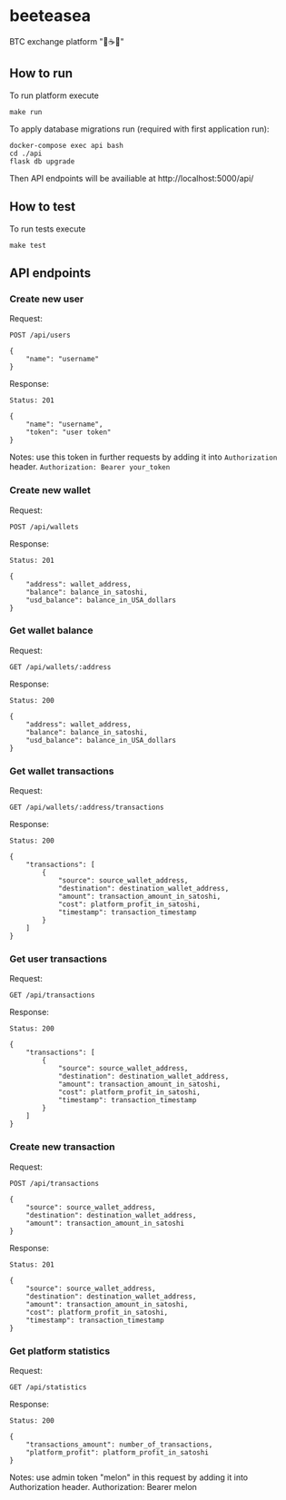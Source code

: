 # beeteasea

BTC exchange platform "🐝☕🌊"


## How to run

To run platform execute
```
make run
```

To apply database migrations run (required with first application run):
```
docker-compose exec api bash
cd ./api
flask db upgrade
```

Then API endpoints will be availiable at http://localhost:5000/api/

## How to test

To run tests execute
```
make test
```

## API endpoints

### Create new user
Request:
```
POST /api/users

{
    "name": "username"
}
```

Response:
```
Status: 201

{
    "name": "username",
    "token": "user token"
}
```

Notes: use this token in further requests by adding it into `Authorization` header.
```Authorization: Bearer your_token```


### Create new wallet
Request:
```
POST /api/wallets
```

Response:
```
Status: 201

{
    "address": wallet_address,
    "balance": balance_in_satoshi,
    "usd_balance": balance_in_USA_dollars
}
```

### Get wallet balance
Request:
```
GET /api/wallets/:address
```

Response:
```
Status: 200

{
    "address": wallet_address,
    "balance": balance_in_satoshi,
    "usd_balance": balance_in_USA_dollars
}
```

### Get wallet transactions
Request:
```
GET /api/wallets/:address/transactions
```

Response:
```
Status: 200

{
    "transactions": [
        {
            "source": source_wallet_address,
            "destination": destination_wallet_address,
            "amount": transaction_amount_in_satoshi,
            "cost": platform_profit_in_satoshi,
            "timestamp": transaction_timestamp
        }
    ]
}
```

### Get user transactions
Request:
```
GET /api/transactions
```

Response:
```
Status: 200

{
    "transactions": [
        {
            "source": source_wallet_address,
            "destination": destination_wallet_address,
            "amount": transaction_amount_in_satoshi,
            "cost": platform_profit_in_satoshi,
            "timestamp": transaction_timestamp
        }
    ]
}
```

### Create new transaction
Request:
```
POST /api/transactions

{
    "source": source_wallet_address,
    "destination": destination_wallet_address,
    "amount": transaction_amount_in_satoshi
}
```

Response:
```
Status: 201

{
    "source": source_wallet_address,
    "destination": destination_wallet_address,
    "amount": transaction_amount_in_satoshi,
    "cost": platform_profit_in_satoshi,
    "timestamp": transaction_timestamp
}
```


### Get platform statistics
Request:
```
GET /api/statistics
```

Response:
```
Status: 200

{
    "transactions_amount": number_of_transactions,
    "platform_profit": platform_profit_in_satoshi
}
```

Notes: use admin token "melon" in this request by adding it into Authorization header. Authorization: Bearer melon
